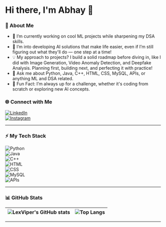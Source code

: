 # Hi there, I'm Abhay 👋  

### 🚀 About Me  
- 🔭 I’m currently working on cool ML projects while sharpening my DSA skills.  
- 🌱 I’m into developing AI solutions that make life easier, even if I’m still figuring out what they'll do — one step at a time!  
- 💡 My approach to projects? I build a solid roadmap before diving in, like I did with Image Generation, Video Anomaly Detection, and Deepfake Analysis. Planning first, building next, and perfecting it with practice!  
- 💬 Ask me about Python, Java, C++, HTML, CSS, MySQL, APIs, or anything ML and DSA related.  
- 🤔 Fun Fact: I’m always up for a challenge, whether it's coding from scratch or exploring new AI concepts.  

### 🌐 Connect with Me  
[![LinkedIn](https://img.shields.io/badge/LinkedIn-0077B5?style=for-the-badge&logo=linkedin&logoColor=white)](https://www.linkedin.com/in/abhay-choudhary-792693280/)  
[![Instagram](https://img.shields.io/badge/Instagram-E4405F?style=for-the-badge&logo=instagram&logoColor=white)](https://www.instagram.com/not_now_abhi/)  

---

### ⚡ My Tech Stack  
![Python](https://img.shields.io/badge/Python-3776AB?style=for-the-badge&logo=python&logoColor=white)  
![Java](https://img.shields.io/badge/Java-007396?style=for-the-badge&logo=java&logoColor=white)  
![C++](https://img.shields.io/badge/C++-00599C?style=for-the-badge&logo=c%2B%2B&logoColor=white)  
![HTML](https://img.shields.io/badge/HTML-E34F26?style=for-the-badge&logo=html5&logoColor=white)  
![CSS](https://img.shields.io/badge/CSS-1572B6?style=for-the-badge&logo=css3&logoColor=white)  
![MySQL](https://img.shields.io/badge/MySQL-4479A1?style=for-the-badge&logo=mysql&logoColor=white)  
![APIs](https://img.shields.io/badge/API-FF6F00?style=for-the-badge&logo=api&logoColor=white)  

---

### 📊 GitHub Stats  
| ![LexViper's GitHub stats](https://github-readme-stats.vercel.app/api?username=LexViper&show_icons=true&theme=radical) | ![Top Langs](https://github-readme-stats.vercel.app/api/top-langs/?username=LexViper&layout=compact&theme=radical) |  
| --- | --- |  

---
